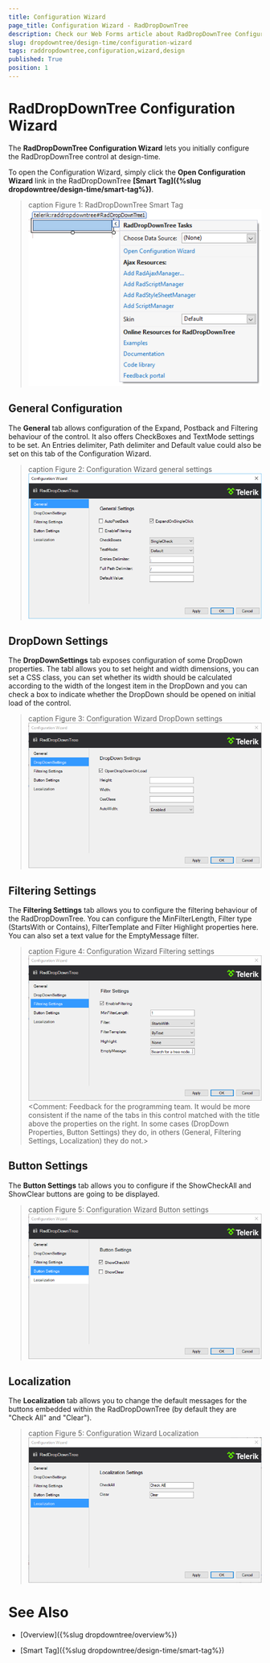 ```yaml
---
title: Configuration Wizard
page_title: Configuration Wizard - RadDropDownTree
description: Check our Web Forms article about RadDropDownTree Configuration Wizard.
slug: dropdowntree/design-time/configuration-wizard
tags: raddropdowntree,configuration,wizard,design
published: True
position: 1
---
```


# RadDropDownTree Configuration Wizard



The **RadDropDownTree Configuration Wizard** lets you initially configure the RadDropDownTree control at design-time.

To open the Configuration Wizard, simply click the **Open Configuration Wizard** link in the RadDropDownTree **[Smart Tag]({%slug dropdowntree/design-time/smart-tag%})**. 

>caption Figure 1: RadDropDownTree Smart Tag
![RadDropDownTree Smart Tag](images/dropdowntree-smart-tag-menu.png)


## General Configuration

The **General** tab allows configuration of the Expand, Postback and Filtering behaviour of the control. It also offers CheckBoxes and TextMode settings to be set. An Entries delimiter, Path delimiter and Default value could also be set on this tab of the Configuration Wizard.

>caption Figure 2: Configuration Wizard general settings
![RadDropDownTree Configuration Wizard General](images/ddt-smart-tag-configuration-wizard-general.png)


## DropDown Settings

The **DropDownSettings** tab exposes configuration of some DropDown properties. The tabl allows you to set height and width dimensions, you can set a CSS class, you can set whether its width should be calculated according to the width of the longest item in the DropDown and you can check a box to indicate whether the DropDown should be opened on initial load of the control.

>caption Figure 3: Configuration Wizard DropDown settings
![RadDropDownTree Configuration Wizard DropDown](images/ddt-smart-tag-configuration-wizard-dropdown.png)


## Filtering Settings

The **Filtering Settings** tab allows you to configure the filtering behaviour of the RadDropDownTree. You can configure the MinFilterLength, Filter type (StartsWith or Contains), FilterTemplate and Filter Highlight properties here. You can also set a text value for the EmptyMessage filter.

>caption Figure 4: Configuration Wizard Filtering settings
![RadDropDownTree Configuration Wizard Filtering](images/ddt-smart-tag-configuration-wizard-filtering.png)
<Comment: Feedback for the programming team. It would be more consistent if the name of the tabs in this control matched with the title above the properties on the right. In some cases (DropDown Properties, Button Settings) they do, in others (General, Filtering Settings, Localization) they do not.>

## Button Settings

The **Button Settings** tab allows you to configure if the ShowCheckAll and ShowClear buttons are going to be displayed. 

>caption Figure 5: Configuration Wizard Button settings
![RadDropDownTree Configuration Wizard Button](images/ddt-smart-tag-configuration-wizard-buttons.png)


## Localization

The **Localization** tab allows you to change the default messages for the buttons embedded within the RadDropDownTree (by default they are "Check All" and "Clear"). 

>caption Figure 5: Configuration Wizard Localization
![RadDropDownTree Configuration Wizard Localization](images/ddt-smart-tag-configuration-wizard-localization.png)


# See Also

 * [Overview]({%slug dropdowntree/overview%})

 * [Smart Tag]({%slug dropdowntree/design-time/smart-tag%})
